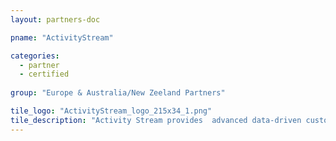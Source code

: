 ```yaml
---
layout: partners-doc

pname: "ActivityStream"

categories: 
  - partner
  - certified
  
group: "Europe & Australia/New Zeeland Partners"

tile_logo: "ActivityStream_logo_215x34_1.png"
tile_description: "Activity Stream provides  advanced data-driven customer engagement, enabling organizers and venues to optimize sales, marketing and customer experience through unique AI-based tools and analytics. Aimed at professional organizations in Sports and Live Entertainment."
---
```


